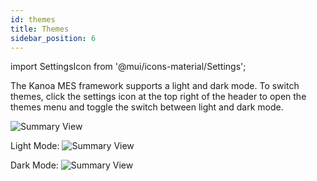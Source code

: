 ```yaml
---
id: themes
title: Themes
sidebar_position: 6
---
```

import SettingsIcon from '@mui/icons-material/Settings';

The Kanoa MES framework supports a light and dark mode. To switch themes, click the settings <SettingsIcon fontSize="small" /> icon at the top right of the header to open the themes menu and toggle the switch between light and dark mode.  

![Summary View](/img/11.png)

Light Mode:
![Summary View](/img/12.png)

Dark Mode:
![Summary View](/img/13.png)
